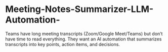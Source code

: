 # Meeting-Notes-Summarizer-LLM-Automation-
Teams have long meeting transcripts (Zoom/Google Meet/Teams) but don’t have time to read everything. They want an AI automation that summarizes transcripts into key points, action items, and decisions.
